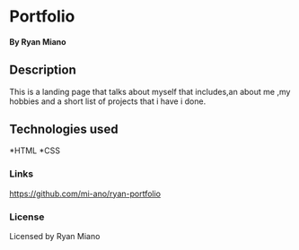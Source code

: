 # Portfolio

#### By Ryan Miano

## Description

This is a landing page that talks about myself that includes,an about me ,my hobbies and a short list of projects that i have i done.

## Technologies used

*HTML
*CSS

### Links

https://github.com/mi-ano/ryan-portfolio

### License

Licensed by Ryan Miano


